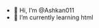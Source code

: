 - 👋 Hi, I’m @Ashkan011
- 🌱 I’m currently learning html
<!---
Ashkan011/Ashkan011 is a ✨ special ✨ repository because its `README.md` (this file) appears on your GitHub profile.
You can click the Preview link to take a look at your changes.
--->

